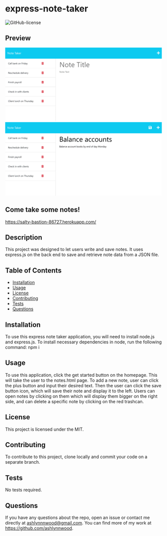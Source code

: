 # express-note-taker

![GitHub-license](https://img.shields.io/badge/License-MIT-blue)

  ## Preview
  ![note-taker-home-preview](./Assets/11-express-homework-demo-01.png)
  ![note-taker-notes-preview](./Assets/11-express-homework-demo-02.png)

  ## Come take some notes!
  https://salty-bastion-86727.herokuapp.com/

  ## Description
  This project was designed to let users write and save notes. It uses express.js on the back end to save and retrieve note data from a JSON file.

  ## Table of Contents
  * [Installation](#installation)
  * [Usage](#usage)
  * [License](#license)
  * [Contributing](#contributing)
  * [Tests](#tests)
  * [Questions](#questions)
  
  ## Installation
  To use this express note taker application, you will need to install node.js and express.js. To install necessary dependencies in node, run the following command: 
  npm i

  ## Usage
  To use this application, click the get started button on the homepage. This will take the user to the notes.html page. To add a new note, user can click the plus button and input their desired text. Then the user can click the save button icon, which will save their note and display it to the left. Users can open notes by clicking on them which will display them bigger on the right side, and can delete a specific note by clicking on the red trashcan.

  ## License
  This project is licensed under the MIT.

  ## Contributing
  To contribute to this project, clone locally and commit your code on a separate branch.

  ## Tests
 No tests required.

  ## Questions 
  If you have any questions about the repo, open an issue or 
  contact me directly at ashlynnnwood@gmail.com. You can find more of my work at https://github.com/ashlynnwood.